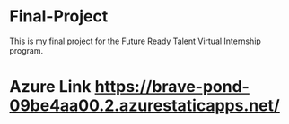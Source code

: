 # Final-Project
This is my final project for the Future Ready Talent Virtual Internship program.
# Azure Link https://brave-pond-09be4aa00.2.azurestaticapps.net/
